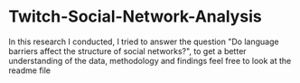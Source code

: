 # Twitch-Social-Network-Analysis
In this research I conducted, I tried to answer the question "Do language barriers affect the structure of social networks?", to get a better understanding of the data, methodology and findings feel free to look at the readme file

